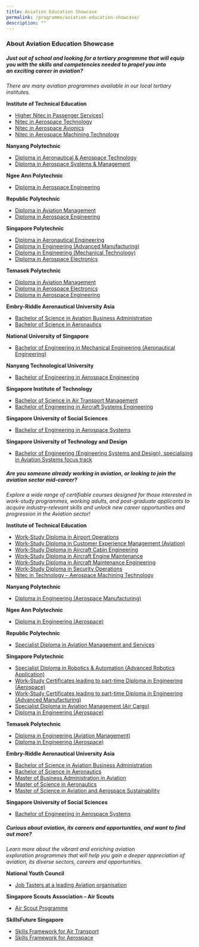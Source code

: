 ```yaml
---
title: Aviation Education Showcase
permalink: /programme/aviation-education-showcase/
description: ""
---
```

### **About Aviation Education Showcase**

##### **Just out of school and looking for a tertiary&nbsp;programme&nbsp;that will equip you with the skills and competencies needed to propel you into an&nbsp;exciting career in aviation?**

*There are many aviation&nbsp;programmes&nbsp;available in our local tertiary institutes.*

**Institute of Technical Education**
*   <a href="https://www.ite.edu.sg/courses/course-finder/course/higher-nitec-in-passenger-services-3-year" target="_blank">Higher Nitec in Passenger Services]</a>
*   <a href="https://www.ite.edu.sg/courses/course-finder/course/nitec-in-aerospace-technology" target="_blank">Nitec in Aerospace Technology</a>
*   <a href="https://www.ite.edu.sg/courses/course-finder/course/nitec-in-aerospace-avionics" target="_blank">Nitec in Aerospace Avionics</a>
*   <a href="https://www.ite.edu.sg/courses/course-finder/course/nitec-in-aerospace-machining-technology" target="_blank">Nitec in Aerospace Machining Technology</a>

**Nanyang Polytechnic**&nbsp;
*   <a href="https://www.nyp.edu.sg/schools/seg/full-time-courses/aeronautical-and-aerospace-technology.html" target="_blank">Diploma in Aeronautical &amp; Aerospace Technology</a>
*   <a href="https://www.nyp.edu.sg/schools/seg/full-time-courses/aerospace-systems-and-management.html" target="_blank">Diploma in Aerospace Systems &amp; Management</a>

**Ngee Ann Polytechnic&nbsp;**
*   <a href="https://www.np.edu.sg/schools-courses/academic-schools/school-of-engineering/diploma-in-aerospace-engineering" target="_blank">Diploma in Aerospace Engineering</a>

**Republic Polytechnic&nbsp;**
*   <a href="https://www.rp.edu.sg/SEG/full-time-diplomas/Details/diploma-in-aviation-management" target="_blank">Diploma in Aviation Management</a>
*   <a href="https://www.rp.edu.sg/SEG/full-time-diplomas/Details/diploma-in-aerospace-engineering" target="_blank">Diploma in Aerospace Engineering</a>

**Singapore Polytechnic&nbsp;**
*   <a href="https://www.sp.edu.sg/engineering-cluster/mae/courses/full-time-diplomas/aeronautical-engineering-/overview" target="_blank">Diploma in Aeronautical Engineering</a>
*   <a href="https://www.sp.edu.sg/pace/courses/all-courses/course-details/diploma-in-engineering-(advanced-manufacturing)" target="_blank">Diploma in Engineering (Advanced Manufacturing)</a>
*   <a href="https://www.sp.edu.sg/pace/courses/all-courses/course-details/diploma-in-engineering-(mechanical-technology)" target="_blank">Diploma in Engineering (Mechanical Technology)</a>
*   <a href="https://www.sp.edu.sg/engineering-cluster/eee/courses/full-time-diplomas/aerospace-electronics/overview" target="_blank">Diploma in Aerospace Electronics</a>

**Temasek Polytechnic**
*   <a href="https://www.tp.edu.sg/schools-and-courses/students/schools/eng/aviation-management.html" target="_blank">Diploma in Aviation Management</a>
*   <a href="https://www.tp.edu.sg/t50" target="_blank">Diploma in Aerospace Electronics</a>
*   <a href="https://www.tp.edu.sg/t51" target="_blank">Diploma in Aerospace Engineering</a>

**Embry\-Riddle Aeronautical University Asia**
*   <a href="https://institute.erau.edu/degrees-offered/bachelor-aviation-business-administration" target="_blank">Bachelor of Science in Aviation Business Administration</a>
*   <a href="https://institute.erau.edu/degrees-offered/bachelor-aeronautics" target="_blank">Bachelor of Science in Aeronautics</a>

**National University of Singapore**
*   <a href="https://cde.nus.edu.sg/me/undergraduate/beng-me/curriculum/" target="_blank">Bachelor of Engineering in Mechanical Engineering (Aeronautical Engineering)</a>

**Nanyang Technological University&nbsp;**
*   <a href="https://www.ntu.edu.sg/education/undergraduate-programme/bachelor-of-engineering-in-aerospace-engineering" target="_blank">Bachelor of Engineering in Aerospace Engineering</a>

**Singapore Institute of Technology**
*   <a href="https://www.singaporetech.edu.sg/undergraduate-programmes/air-transport-management" target="_blank">Bachelor of Science in Air Transport Management</a>
*   <a href="https://www.singaporetech.edu.sg/undergraduate-programmes/aircraft-systems-engineering" target="_blank">Bachelor of Engineering in Aircraft Systems Engineering</a>

**Singapore University of Social Sciences**
*   <a href="https://www.suss.edu.sg/programmes/detail/beng-aerospace-systems" target="_blank">Bachelor of Engineering in Aerospace Systems</a>

**Singapore University of Technology and Design**
*   <a href="https://esd.sutd.edu.sg/academics/undergraduate-programme/focus-tracks/aviation-systems/" target="_blank">Bachelor of Engineering (Engineering Systems and Design), specialising in Aviation Systems focus track</a>

##### **Are you someone already working in aviation, or looking to join the aviation sector mid-career?**

*Explore a wide range of certifiable courses designed for those interested in work-study&nbsp;programmes, working adults, and post-graduate&nbsp;applicants to acquire industry-relevant skills and unlock new career opportunities and progression in the Aviation sector!*&nbsp;

**Institute of Technical Education**
*   <a href="https://www.ite.edu.sg/courses/course-finder/course/work-study-diploma-in-airport-operations" target="_blank">Work-Study Diploma in Airport Operations</a>
*   <a href="https://www.ite.edu.sg/courses/course-finder/course/work-study-diploma-in-customer-experience-management-(aviation-track)" target="_blank">Work-Study Diploma in Customer Experience Management (Aviation)</a>
*   <a href="https://www.ite.edu.sg/courses/course-finder/course/work-study-diploma-in-aircraft-cabin-engineering" target="_blank">Work-Study Diploma in Aircraft Cabin Engineering</a>
*   <a href="https://www.ite.edu.sg/courses/course-finder/course/work-study-diploma-in-aircraft-engine-maintenance" target="_blank">Work-Study Diploma in Aircraft Engine Maintenance</a>
*   <a href="https://www.ite.edu.sg/courses/course-finder/course/work-study-diploma-in-aircraft-maintenance-engineering" target="_blank">Work-Study Diploma in Aircraft Maintenance Engineering</a>
*   <a href="https://www.ite.edu.sg/courses/course-finder/course/work-study-diploma-in-security-operations" target="_blank">Work-Study Diploma in Security Operations</a>
*   <a href="https://www.ite.edu.sg/courses/course-finder/course/nitec-in-technology-aerospace-machining-technology" target="_blank">Nitec in Technology – Aerospace Machining Technology</a>

**Nanyang Polytechnic**
*   <a href="https://www.nyp.edu.sg/schools/seg/lifelong-learning/engineering-aerospace-manufacturing.html" target="_blank">Diploma in Engineering (Aerospace Manufacturing)</a>

**Ngee Ann Polytechnic**
*   <a href="https://www.cet.np.edu.sg/courses/diploma-in-engineering-aerospace/" target="_blank">Diploma in Engineering (Aerospace)</a>

**Republic Polytechnic**
*   <a href="https://www.rp.edu.sg/ace/course-summary/Detail/specialist-diploma-in-aviation-management-and-services" target="_blank">Specialist Diploma in Aviation Management and Services</a>

**Singapore Polytechnic**
*   <a href="https://www.sp.edu.sg/pace/courses/all-courses/course-details/specialist-diploma-in-robotics-automation-(advanced-robotics-application)" target="_blank">Specialist Diploma in Robotics &amp; Automation (Advanced Robotics Application)</a>
*   <a href="https://www.sp.edu.sg/pace/courses/all-courses/course-details/work-study-certificates-leading-to-part-time-diploma-in-engineering-(aerospace)" target="_blank">Work-Study Certificates leading to part-time Diploma in Engineering (Aerospace)</a>
*   <a href="https://www.sp.edu.sg/pace/courses/all-courses/course-details/work-study-certificates-leading-to-part-time-diploma-in-engineering-(advanced-manufacturing)" target="_blank">Work-Study Certificates leading to part-time Diploma in Engineering (Advanced Manufacturing)</a>
*   <a href="https://www.sp.edu.sg/pace/courses/all-courses/course-details/specialist-diploma-in-aviation-management-(air-cargo)" target="_blank">Specialist Diploma in Aviation Management (Air Cargo)</a>
*   <a href="https://www.sp.edu.sg/pace/courses/all-courses/course-details/diploma-in-engineering-(aerospace)" target="_blank">Diploma in Engineering (Aerospace)</a>    

**Temasek Polytechnic**
*   <a href="https://www.tp.edu.sg/schools-and-courses/adult-learners/all-courses/part-time-diploma-post-diploma-courses/engineering-aviation-management.html" target="_blank">Diploma in Engineering (Aviation Management)</a>
*   <a href="https://www.tp.edu.sg/schools-and-courses/adult-learners/all-courses/part-time-diploma-post-diploma-courses/engineering-aerospace.html" target="_blank">Diploma in Engineering (Aerospace)</a>

**Embry\-Riddle Aeronautical University Asia**&nbsp;
*   <a href="https://institute.erau.edu/degrees-offered/bachelor-aviation-business-administration" target="_blank">Bachelor of Science in Aviation Business Administration</a>
*   <a href="https://institute.erau.edu/degrees-offered/bachelor-aeronautics" target="_blank">Bachelor of Science in Aeronautics</a>
*   <a href="https://institute.erau.edu/degrees-offered/master-business-administration-aviation" target="_blank">Master of Business Administration in Aviation</a>
*   <a href="https://institute.erau.edu/degrees-offered/master-aeronautics" target="_blank">Master of Science in Aeronautics</a>
*   <a href="https://institute.erau.edu/degrees-offered/master-aviation-aerospace-sustainability" target="_blank">Master of Science in Aviation and Aerospace Sustainability</a>

**Singapore University of Social Sciences**
*   <a href="https://www.suss.edu.sg/programmes/detail/beng-aerospace-systems" target="_blank">Bachelor of Engineering in Aerospace Systems</a>

##### **Curious about aviation, its careers and opportunities, and want to find out more?**

*Learn more about the vibrant and enriching aviation exploration&nbsp;programmes&nbsp;that will help you gain a deeper appreciation of aviation, its&nbsp;diverse sectors, careers and opportunities.*

**National Youth Council**
*   <a href="https://www.nyc.gov.sg/omw/tasters" target="_blank">Job Tasters at a leading Aviation organisation</a>

**Singapore Scouts Association – Air Scouts**
*   <a href="https://scout.sg/programmes-and-resources/other-programmes/air-scout-programme/" target="_blank">Air Scout Programme</a>

**SkillsFuture Singapore**
*   <a href="https://www.skillsfuture.gov.sg/skills-framework/air-transport" target="_blank">Skills Framework for Air Transport</a>
*   <a href="https://www.skillsfuture.gov.sg/skills-framework/aero" target="_blank">Skills Framework for Aerospace</a>


<style>#main-content .bp-section.bp-section-pagetitle, .bottom-navigation a {background-color: #CB6F31 !important;} a[target="_blank"]:after {content: "";}</style>